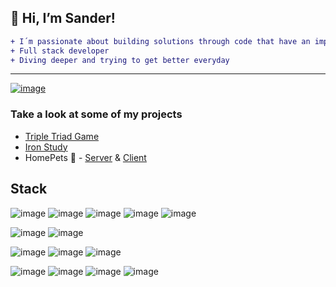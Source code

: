 ## 👋 Hi, I’m Sander!
```diff
+ I´m passionate about building solutions through code that have an impact in time and efficiency
+ Full stack developer
+ Diving deeper and trying to get better everyday
```
--- 
[![image](https://user-images.githubusercontent.com/42663606/134842820-844f8bee-3b81-4998-bfd8-34fac6311394.png)](https://www.linkedin.com/in/sanderiwase/)


### Take a look at some of my projects
- [Triple Triad Game](https://github.com/sanderiw/triple-triad-game-inspiration)
- [Iron Study](https://github.com/sanderiw/iron-study)
- HomePets 🐶 - [Server](https://github.com/sanderiw/homepets-back) & [Client](https://github.com/sanderiw/homepets-front)

## Stack
![image](https://user-images.githubusercontent.com/42663606/134844739-a591bf86-487c-4719-855d-16ed6bfb7649.png)
![image](https://user-images.githubusercontent.com/42663606/134845077-abb5d628-3bcd-4ee4-b2a3-412b96622d25.png)
![image](https://user-images.githubusercontent.com/42663606/134844782-d98c8922-7878-4d93-a7bf-a62dd8a08117.png)
![image](https://user-images.githubusercontent.com/42663606/134844790-370f5a5d-d8d7-4ade-a689-ee6b720735eb.png)
![image](https://user-images.githubusercontent.com/42663606/134844800-3ed0e233-2477-4a9d-8fff-701bfd8104cf.png)

![image](https://user-images.githubusercontent.com/42663606/134845155-f2d173dd-3ffd-4d9c-a6b6-dc67922c0e2f.png)
![image](https://user-images.githubusercontent.com/42663606/134844807-77153821-d668-4a7a-8bc5-f89ec4d2f91d.png)

![image](https://user-images.githubusercontent.com/42663606/134845107-9bea8bcf-707c-4d0f-9de1-3da59880b6ed.png)
![image](https://user-images.githubusercontent.com/42663606/134845110-1e9194d6-f38e-47e8-a941-f2a63688f1b0.png)
![image](https://user-images.githubusercontent.com/42663606/134845199-8cf5f0b8-fb5d-46c5-b1f4-ba4072053b32.png)

![image](https://user-images.githubusercontent.com/42663606/134844835-2a71b5d9-7e8c-42d7-a1d3-08371ef38f9f.png)
![image](https://user-images.githubusercontent.com/42663606/134844828-57dccb8c-8669-49bb-89e1-3e7badf2bebf.png)
![image](https://user-images.githubusercontent.com/42663606/134844842-4160cc0f-6673-40a4-9198-618d2e43b425.png)
![image](https://user-images.githubusercontent.com/42663606/134844846-38574e69-8c6a-4cb7-98f3-e43b2c322a95.png)

<!---
## Stats
[![Anurag's GitHub stats](https://github-readme-stats.vercel.app/api?username=sanderiw&show_icons=true&title_color=00008b)
)](https://github.com/sanderiw/github-readme-stats)

[![Top Langs](https://github-readme-stats.vercel.app/api/top-langs/?username=anuraghazra&show_icons=true&title_color=00008b)](https://github.com/anuraghazra/github-readme-stats)



sanderiw/sanderiw is a ✨ special ✨ repository because its `README.md` (this file) appears on your GitHub profile.
You can click the Preview link to take a look at your changes.
--->
